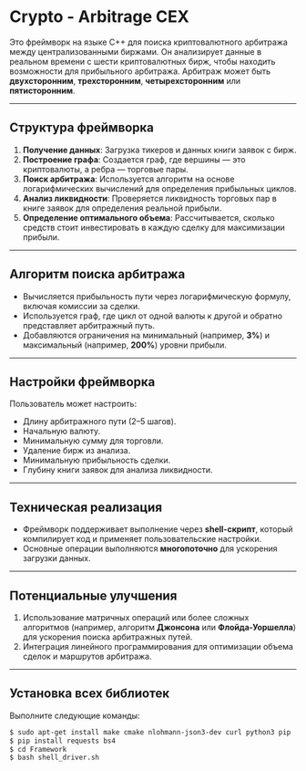 # Crypto - Arbitrage CEX

Это фреймворк на языке C++ для поиска криптовалютного арбитража между централизованными биржами. Он анализирует данные в реальном времени с шести криптовалютных бирж, чтобы находить возможности для прибыльного арбитража. Арбитраж может быть **двухсторонним**, **трехсторонним**, **четырехсторонним** или **пятисторонним**.

---

## Структура фреймворка

1. **Получение данных**: Загрузка тикеров и данных книги заявок с бирж.
2. **Построение графа**: Создается граф, где вершины — это криптовалюты, а ребра — торговые пары.
3. **Поиск арбитража**: Используется алгоритм на основе логарифмических вычислений для определения прибыльных циклов.
4. **Анализ ликвидности**: Проверяется ликвидность торговых пар в книге заявок для определения реальной прибыли.
5. **Определение оптимального объема**: Рассчитывается, сколько средств стоит инвестировать в каждую сделку для максимизации прибыли.

---

## Алгоритм поиска арбитража

- Вычисляется прибыльность пути через логарифмическую формулу, включая комиссии за сделки.
- Используется граф, где цикл от одной валюты к другой и обратно представляет арбитражный путь.
- Добавляются ограничения на минимальный (например, **3%**) и максимальный (например, **200%**) уровни прибыли.

---

## Настройки фреймворка

Пользователь может настроить:
- Длину арбитражного пути (2–5 шагов).
- Начальную валюту.
- Минимальную сумму для торговли.
- Удаление бирж из анализа.
- Минимальную прибыльность сделки.
- Глубину книги заявок для анализа ликвидности.

---

## Техническая реализация

- Фреймворк поддерживает выполнение через **shell-скрипт**, который компилирует код и применяет пользовательские настройки.
- Основные операции выполняются **многопоточно** для ускорения загрузки данных.

---

## Потенциальные улучшения

1. Использование матричных операций или более сложных алгоритмов (например, алгоритм **Джонсона** или **Флойда-Уоршелла**) для ускорения поиска арбитражных путей.
2. Интеграция линейного программирования для оптимизации объема сделок и маршрутов арбитража.

---


## Установка всех библиотек

Выполните следующие команды:

```bash
$ sudo apt-get install make cmake nlohmann-json3-dev curl python3 pip
$ pip install requests bs4
$ cd Framework
$ bash shell_driver.sh
